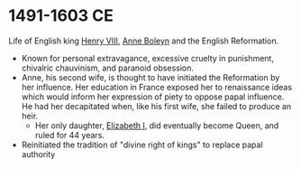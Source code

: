 # 1491-1603 CE
Life of English king [Henry VIII](https://en.wikipedia.org/wiki/Henry_VIII), [Anne Boleyn](https://en.wikipedia.org/wiki/Anne_Boleyn) and the English Reformation.

- Known for personal extravagance, excessive cruelty in punishment, chivalric chauvinism, and paranoid obsession.
- Anne, his second wife, is thought to have initiated the Reformation by her influence. Her education in France exposed her to renaissance ideas which would inform her expression of piety to oppose papal influence. He had her decapitated when, like his first wife, she failed to produce an heir.
    - Her only daughter, [Elizabeth I](https://en.wikipedia.org/wiki/Elizabeth_I), did eventually become Queen, and ruled for 44 years.
- Reinitiated the tradition of "divine right of kings" to replace papal authority
